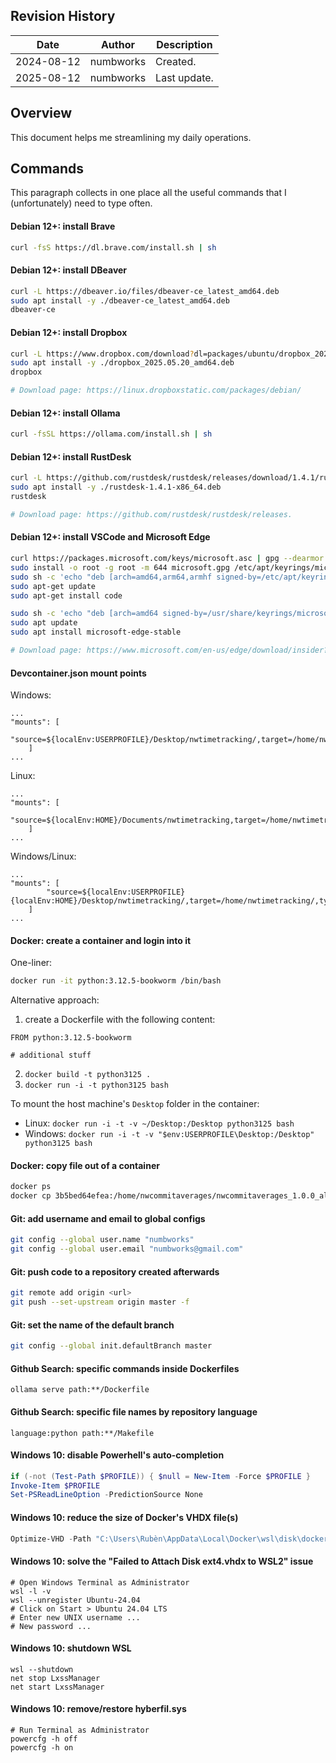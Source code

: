 ## Revision History

| Date | Author | Description |
|---|---|---|
| 2024-08-12 | numbworks | Created. |
| 2025-08-12 | numbworks | Last update. |

## Overview

This document helps me streamlining my daily operations.

## Commands

This paragraph collects in one place all the useful commands that I (unfortunately) need to type often.

#### Debian 12+: install Brave

```sh
curl -fsS https://dl.brave.com/install.sh | sh
```

#### Debian 12+: install DBeaver

```sh
curl -L https://dbeaver.io/files/dbeaver-ce_latest_amd64.deb
sudo apt install -y ./dbeaver-ce_latest_amd64.deb
dbeaver-ce
```

#### Debian 12+: install Dropbox

```sh
curl -L https://www.dropbox.com/download?dl=packages/ubuntu/dropbox_2025.05.20_amd64.deb
sudo apt install -y ./dropbox_2025.05.20_amd64.deb
dropbox

# Download page: https://linux.dropboxstatic.com/packages/debian/
```

#### Debian 12+: install Ollama

```sh
curl -fsSL https://ollama.com/install.sh | sh
```

#### Debian 12+: install RustDesk

```sh
curl -L https://github.com/rustdesk/rustdesk/releases/download/1.4.1/rustdesk-1.4.1-x86_64.deb
sudo apt install -y ./rustdesk-1.4.1-x86_64.deb
rustdesk

# Download page: https://github.com/rustdesk/rustdesk/releases.
```

#### Debian 12+: install VSCode and Microsoft Edge

```sh
curl https://packages.microsoft.com/keys/microsoft.asc | gpg --dearmor > microsoft.gpg
sudo install -o root -g root -m 644 microsoft.gpg /etc/apt/keyrings/microsoft-archive-keyring.gpg
sudo sh -c 'echo "deb [arch=amd64,arm64,armhf signed-by=/etc/apt/keyrings/microsoft-archive-keyring.gpg] https://packages.microsoft.com/repos/code stable main" > /etc/apt/sources.list.d/vscode.list'
sudo apt-get update
sudo apt-get install code
```

```sh
sudo sh -c 'echo "deb [arch=amd64 signed-by=/usr/share/keyrings/microsoft.gpg] https://packages.microsoft.com/repos/edge stable main" > /etc/apt/sources.list.d/microsoft-edge-beta.list'
sudo apt update
sudo apt install microsoft-edge-stable

# Download page: https://www.microsoft.com/en-us/edge/download/insider?cc=1&platform=linux&ch=1&cs=3182488620
```

#### Devcontainer.json mount points

Windows:
```
...
"mounts": [
        "source=${localEnv:USERPROFILE}/Desktop/nwtimetracking/,target=/home/nwtimetracking/,type=bind,consistency=cached"
    ]
...
```

Linux:
```
...
"mounts": [
        "source=${localEnv:HOME}/Documents/nwtimetracking,target=/home/nwtimetracking/,type=bind,consistency=cached"
    ]
...
```

Windows/Linux:
```
...
"mounts": [
        "source=${localEnv:USERPROFILE}{localEnv:HOME}/Desktop/nwtimetracking/,target=/home/nwtimetracking/,type=bind,consistency=cached"
    ]
...
```

#### Docker: create a container and login into it

One-liner:

```sh
docker run -it python:3.12.5-bookworm /bin/bash
```

Alternative approach:

1. create a Dockerfile with the following content: 
    
```
FROM python:3.12.5-bookworm

# additional stuff
```

2. `docker build -t python3125 .`
3. `docker run -i -t python3125 bash`

To mount the host machine's `Desktop` folder in the container:

- Linux: `docker run -i -t -v ~/Desktop:/Desktop python3125 bash`
- Windows: `docker run -i -t -v "$env:USERPROFILE\Desktop:/Desktop" python3125 bash`

#### Docker: copy file out of a container

```sh
docker ps
docker cp 3b5bed64efea:/home/nwcommitaverages/nwcommitaverages_1.0.0_all.deb "C:\Users\Rubèn\Desktop\"
```

#### Git: add username and email to global configs

```sh
git config --global user.name "numbworks"
git config --global user.email "numbworks@gmail.com"
```

#### Git: push code to a repository created afterwards

```sh
git remote add origin <url>
git push --set-upstream origin master -f
```

#### Git: set the name of the default branch

```sh
git config --global init.defaultBranch master
```

#### Github Search: specific commands inside Dockerfiles

```
ollama serve path:**/Dockerfile
```

#### Github Search: specific file names by repository language

```
language:python path:**/Makefile
```

#### Windows 10: disable Powerhell's auto-completion

```powershell
if (-not (Test-Path $PROFILE)) { $null = New-Item -Force $PROFILE }
Invoke-Item $PROFILE
Set-PSReadLineOption -PredictionSource None
```

#### Windows 10: reduce the size of Docker's VHDX file(s)

```powershell
Optimize-VHD -Path "C:\Users\Rubèn\AppData\Local\Docker\wsl\disk\docker_data.vhdx" -Mode Full
```

#### Windows 10: solve the "Failed to Attach Disk ext4.vhdx to WSL2" issue

```
# Open Windows Terminal as Administrator
wsl -l -v
wsl --unregister Ubuntu-24.04
# Click on Start > Ubuntu 24.04 LTS
# Enter new UNIX username ...
# New password ...
```

#### Windows 10: shutdown WSL

```
wsl --shutdown
net stop LxssManager
net start LxssManager 
```

#### Windows 10: remove/restore hyberfil.sys

```
# Run Terminal as Administrator
powercfg -h off
powercfg -h on
```